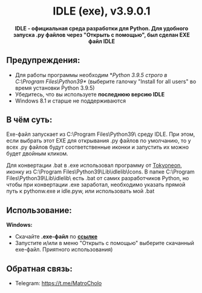 <h1 align="center">IDLE (exe), v3.9.0.1</h1>
<h4 align="center">IDLE - официальная среда разработки для Python. Для удобного запуска .py файлов через "Открыть с помощью", был сделан EXE файл IDLE</h4>

## Предупреждения:
- Для работы программы необходим **Python 3.9.5 строго в C:\Program Files\Python39\** (выберите галочку "Install for all users" во время установки Python 3.9.5)
- Убедитесь, что вы используете **последнюю версию IDLE**
- Windows 8.1 и старше не поддерживаются

## В чём суть: 
Exe-файл запускает из C:\Program Files\Python39\ среду IDLE. При этом, если выбрать этот EXE для открывания .py файлов по умолчанию, то у всех .py файлов будут соответственные иконки и запустить их можно будет двойным кликом.

Для конвертации .bat в .exe использовал программу от [Tokyoneon](https://github.com/tokyoneon/B2E), иконку из C:\Program Files\Python39\Lib\idlelib\Icons. 
В папке C:\Program Files\Python39\Lib\idlelib\ есть .bat от самих разработчиков Python, но чтобы при конвертации .exe заработал, необходимо указать прямой путь к pythonw.exe и idle.pyw, или использовать мой .bat

## Использование:
**Windows:**
- Скачайте **.exe-файл** по **[ссылке](https://github.com/MatroCholo/IDLE-in-EXE/releases)**
- Запустите и/или в меню "Открыть с помощью" выберите скачанный exe-файл. Приятного использования)


## Обратная связь:
- Telegram: https://t.me/MatroCholo
